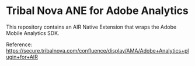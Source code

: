 # Tribal Nova ANE for Adobe Analytics

This repository contains an AIR Native Extension that wraps the Adobe Mobile Analytics SDK.

Reference: https://secure.tribalnova.com/confluence/display/AMA/Adobe+Analytics+plugin+for+AIR